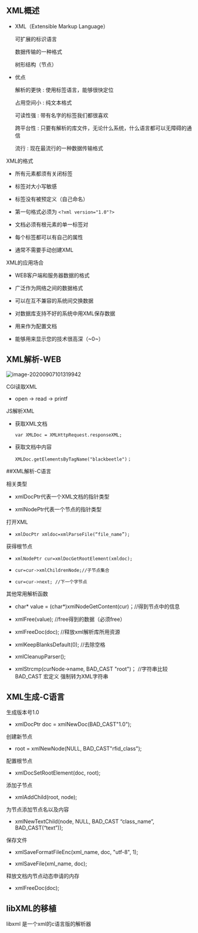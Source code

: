## XML概述



*   XML（Extensible Markup Language）

    可扩展的标识语言

    数据传输的一种格式

    树形结构（节点）

*   优点

    解析的更快 : 使用标签语言，能够很快定位

    占用空间小 : 纯文本格式

    可读性强 : 带有名字的标签我们都很喜欢

    跨平台性 : 只要有解析的库文件，无论什么系统，什么语言都可以无障碍的通信

    流行 : 现在最流行的一种数据传输格式





XML的格式

*   所有元素都须有关闭标签

*   标签对大小写敏感

*   标签没有被预定义（自己命名）

*   第一句格式必须为 `<?xml version="1.0"?>`

*   文档必须有根元素的单一标签对

*   每个标签都可以有自己的属性

*   通常不需要手动创建XML



XML的应用场合

*   WEB客户端和服务器数据的格式

*   广泛作为网络之间的数据格式

*   可以在互不兼容的系统间交换数据

*   对数据库支持不好的系统中用XML保存数据

*   用来作为配置文档

*   能够用来显示您的技术很高深（~0~）





## XML解析-WEB



![image-20200907101319942](https://gitee.com/cpu_code/picture_bed/raw/master//20200907101327.png)



CGI读取XML

*   open -> read -> printf

JS解析XML

*   获取XML文档

    `var XMLDoc = XMLHttpRequest.responseXML;`

*   获取文档中内容

    `XMLDoc.getElementsByTagName("blackbeetle")；`





##XML解析-C语言



相关类型

*   xmlDocPtr代表一个XML文档的指针类型

*   xmlNodePtr代表一个节点的指针类型

打开XML

*   `xmlDocPtr xmldoc=xmlParseFile(“file_name”);`

获得根节点

*   `xmlNodePtr cur=xmlDocGetRootElement(xmldoc);`

*   `cur=cur->xmlChildrenNode;//子节点集合`

*   `cur=cur->next; //下一个字节点`



其他常用解析函数

*   char* value = (char*)xmlNodeGetContent(cur)；//得到节点中的信息

*   xmlFree(value);	//free得到的数据（必须free）

*   xmlFreeDoc(doc);	//释放xml解析库所用资源

*   xmlKeepBlanksDefault(0);	//去除空格

*   xmlCleanupParser();

*   xmlStrcmp(curNode->name, BAD_CAST "root")；	//字符串比较 BAD_CAST 宏定义 强制转为XML字符串



## XML生成-C语言



生成版本号1.0

*    xmlDocPtr doc = xmlNewDoc(BAD_CAST"1.0");

创建新节点

*    root = xmlNewNode(NULL, BAD_CAST"rfid_class");

配置根节点

*   xmlDocSetRootElement(doc, root);

添加子节点

*   xmlAddChild(root, node);

为节点添加节点名以及内容

*   xmlNewTextChild(node, NULL, BAD_CAST  “class_name”, BAD_CAST(“text”));

保存文件

*    xmlSaveFormatFileEnc(xml_name, doc, "utf-8", 1);

*   xmlSaveFile(xml_name, doc);

释放文档内节点动态申请的内存

*   xmlFreeDoc(doc);



## libXML的移植



libxml 是一个xml的c语言版的解析器



